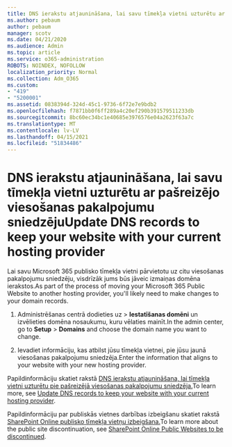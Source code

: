 ```yaml
---
title: DNS ierakstu atjaunināšana, lai savu tīmekļa vietni uzturētu ar pašreizējo viesošanas pakalpojumu sniedzēju
ms.author: pebaum
author: pebaum
manager: scotv
ms.date: 04/21/2020
ms.audience: Admin
ms.topic: article
ms.service: o365-administration
ROBOTS: NOINDEX, NOFOLLOW
localization_priority: Normal
ms.collection: Adm_O365
ms.custom:
- "419"
- "5200001"
ms.assetid: 0838394d-324d-45c1-9736-6f72e7e9bdb2
ms.openlocfilehash: f7871bb0f6ff289a4c20ef290b391579511233db
ms.sourcegitcommit: 8bc60ec34bc1e40685e3976576e04a2623f63a7c
ms.translationtype: MT
ms.contentlocale: lv-LV
ms.lasthandoff: 04/15/2021
ms.locfileid: "51834486"
---
```

# <a name="update-dns-records-to-keep-your-website-with-your-current-hosting-provider"></a><span data-ttu-id="fb2a9-102">DNS ierakstu atjaunināšana, lai savu tīmekļa vietni uzturētu ar pašreizējo viesošanas pakalpojumu sniedzēju</span><span class="sxs-lookup"><span data-stu-id="fb2a9-102">Update DNS records to keep your website with your current hosting provider</span></span>

<span data-ttu-id="fb2a9-103">Lai savu Microsoft 365 publisko tīmekļa vietni pārvietotu uz citu viesošanas pakalpojumu sniedzēju, visdrīzāk jums būs jāveic izmaiņas domēna ierakstos.</span><span class="sxs-lookup"><span data-stu-id="fb2a9-103">As part of the process of moving your Microsoft 365 Public Website to another hosting provider, you'll likely need to make changes to your domain records.</span></span>
  
1. <span data-ttu-id="fb2a9-104">Administrēšanas centrā dodieties  uz \> **Iestatīšanas domēni** un izvēlieties domēna nosaukumu, kuru vēlaties mainīt.</span><span class="sxs-lookup"><span data-stu-id="fb2a9-104">In the admin center, go to **Setup** \> **Domains** and choose the domain name you want to change.</span></span>

2. <span data-ttu-id="fb2a9-105">Ievadiet informāciju, kas atbilst jūsu tīmekļa vietnei, pie jūsu jaunā viesošanas pakalpojumu sniedzēja.</span><span class="sxs-lookup"><span data-stu-id="fb2a9-105">Enter the information that aligns to your website with your new hosting provider.</span></span>

<span data-ttu-id="fb2a9-106">Papildinformāciju skatiet rakstā [DNS ierakstu atjaunināšana, lai tīmekļa vietni uzturētu pie pašreizējā viesošanas pakalpojumu sniedzēja.](https://docs.microsoft.com/microsoft-365/admin/dns/update-dns-records-to-retain-current-hosting-provider?view=o365-worldwide)</span><span class="sxs-lookup"><span data-stu-id="fb2a9-106">To learn more, see [Update DNS records to keep your website with your current hosting provider](https://docs.microsoft.com/microsoft-365/admin/dns/update-dns-records-to-retain-current-hosting-provider?view=o365-worldwide).</span></span>
  
<span data-ttu-id="fb2a9-107">Papildinformāciju par publiskās vietnes darbības izbeigšanu skatiet rakstā [SharePoint Online publisko tīmekļa vietņu izbeigšana.](https://support.office.com/article/sharepoint-online-public-websites-to-be-discontinued-e86bfd2f-5c7d-446f-a430-7cfcc0130916)</span><span class="sxs-lookup"><span data-stu-id="fb2a9-107">To learn more about the public site discontinuation, see [SharePoint Online Public Websites to be discontinued](https://support.office.com/article/sharepoint-online-public-websites-to-be-discontinued-e86bfd2f-5c7d-446f-a430-7cfcc0130916).</span></span>
